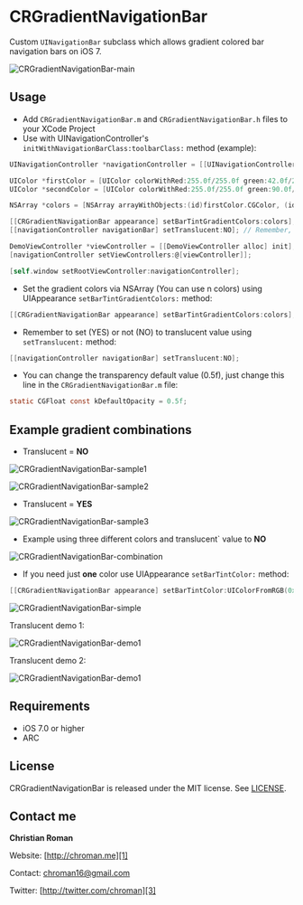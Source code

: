 CRGradientNavigationBar
=======================
Custom `UINavigationBar` subclass which allows gradient colored bar navigation bars on iOS 7.

![CRGradientNavigationBar-main](http://chroman.me/wp-content/uploads/2013/10/main.png)

Usage
----------

 - Add `CRGradientNavigationBar.m` and `CRGradientNavigationBar.h` files to your XCode Project
 - Use with UINavigationController's `initWithNavigationBarClass:toolbarClass:` method (example):

```objective-c
UINavigationController *navigationController = [[UINavigationController alloc] initWithNavigationBarClass:[CRGradientNavigationBar class] toolbarClass:nil];

UIColor *firstColor = [UIColor colorWithRed:255.0f/255.0f green:42.0f/255.0f blue:104.0f/255.0f alpha:1.0f];
UIColor *secondColor = [UIColor colorWithRed:255.0f/255.0f green:90.0f/255.0f blue:58.0f/255.0f alpha:1.0f];

NSArray *colors = [NSArray arrayWithObjects:(id)firstColor.CGColor, (id)secondColor.CGColor, nil];

[[CRGradientNavigationBar appearance] setBarTintGradientColors:colors];
[[navigationController navigationBar] setTranslucent:NO]; // Remember, the default value is YES.

DemoViewController *viewController = [[DemoViewController alloc] init];
[navigationController setViewControllers:@[viewController]];

[self.window setRootViewController:navigationController];
```

- Set the gradient colors via NSArray (You can use n colors) using UIAppearance `setBarTintGradientColors:` method:
```objective-c
[[CRGradientNavigationBar appearance] setBarTintGradientColors:colors];
```

- Remember to set (YES) or not (NO) to translucent value using `setTranslucent:` method:
```objective-c
[[navigationController navigationBar] setTranslucent:NO];
```

- You can change the transparency default value (0.5f), just change this line in the `CRGradientNavigationBar.m` file:
```objective-c
static CGFloat const kDefaultOpacity = 0.5f;
```

Example gradient combinations
----------

* Translucent = **NO**

![CRGradientNavigationBar-sample1](http://chroman.me/wp-content/uploads/2013/10/CRGradientNavigationBar-sample1.png)

![CRGradientNavigationBar-sample2](http://chroman.me/wp-content/uploads/2013/10/CRGradientNavigationBar-sample2.png)

* Translucent = **YES**

![CRGradientNavigationBar-sample3](http://chroman.me/wp-content/uploads/2013/10/CRGradientNavigationBar-sample3.png)

* Example using three different colors and translucent` value to **NO**

![CRGradientNavigationBar-combination](http://chroman.me/wp-content/uploads/2013/10/CRGradientNavigationBar-combination.png)

* If you need just **one** color use UIAppearance `setBarTintColor:` method:

```objective-c
[[CRGradientNavigationBar appearance] setBarTintColor:UIColorFromRGB(0xEE695D)];
```

![CRGradientNavigationBar-simple](http://chroman.me/wp-content/uploads/2013/10/simple.png)

Translucent demo 1:

![CRGradientNavigationBar-demo1](http://chroman.me/wp-content/uploads/2013/10/CRGradientNavigationBar-demo1.gif)

Translucent demo 2:

![CRGradientNavigationBar-demo1](http://chroman.me/wp-content/uploads/2013/10/CRGradientNavigationBar-demo2.gif)


Requirements
----------
* iOS 7.0 or higher
* ARC

## License
CRGradientNavigationBar is released under the MIT license. See
[LICENSE](https://github.com/chroman/CRGradientNavigationBar/blob/master/LICENSE).

Contact me
----------

**Christian Roman**  
  
Website: [http://chroman.me][1]

Contact: [chroman16@gmail.com][2]

Twitter: [http://twitter.com/chroman][3] 

  [1]: http://chroman.me
  [2]: mailto:chroman16@gmail.com
  [3]: http://twitter.com/chroman